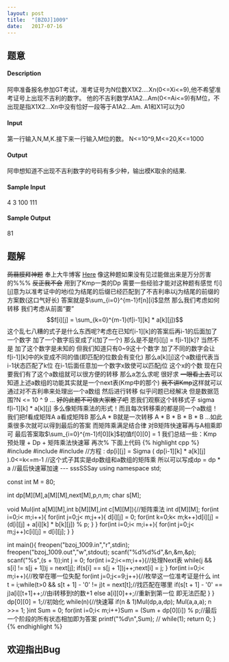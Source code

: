 ```yaml
---
layout: post
title:  "[BZOJ]1009"
date:   2017-07-16
---
```


## 题意

#### Description
阿申准备报名参加GT考试，准考证号为N位数X1X2....Xn(0<=Xi<=9),他不希望准考证号上出现不吉利的数字。
他的不吉利数学A1A2...Am(0<=Ai<=9)有M位，不出现是指X1X2...Xn中没有恰好一段等于A1A2...Am. A1和X1可以为0
#### Input
第一行输入N,M,K.接下来一行输入M位的数。 N<=10^9,M<=20,K<=1000
#### Output
阿申想知道不出现不吉利数字的号码有多少种，输出模K取余的结果.
#### Sample Input
4 3 100 
111
#### Sample Output
81

## 题解
~~蒟蒻膜拜神题~~
奉上大牛博客 [Here](http://blog.csdn.net/cjk_cjk/article/details/43038377)
像这种题如果没有见过能做出来是万分厉害的%%%
~~反正我不会~~ 用到了Kmp一类的Dp 需要一些经验才能对这种题有感觉
f[i][j]意为以准考证中的地i位为结尾的后缀已经匹配到了不吉利串以j为结尾的前缀的方案数(这口气好长)
答案就是$\sum_{i=0}^{m-1}f[n][i]$显然
那么我们考虑如何转移 我们考虑从前面“要”
$$f[i][j] = \sum_{k=0}^{m-1}(f[i-1][k] * a[k][j])$$
这个乱七八糟的式子是什么东西呢?考虑在已知f[i-1][k]的答案后再i-1的后面加了一个数字
加了一个数字后变成了i(加了一个) 那么是不是f[i][j] = f[i-1][k]?
当然不是 加了这个数字是未知的 但我们知道只有0~9这十个数字 加了不同的数字会让f[i-1][k]中的k变成不同的值(即匹配的位数会有变化)
那么a[k][j]这个a数组代表当i-1状态匹配了k位 在i-1后面任意加一个数字x致使可以匹配j位 这个x的个数
现在只要我们有了这个a数组就可以很方便的转移 那么a怎么求呢
很好求 ~~一眼看上去~~可以知道上述a数组的功能其实就是一个next表(Kmp中的那个)
~~我不讲Kmp~~这样就可以通过对不吉利串来处理出一个a数组 然后进行转移
似乎问题已经解决 但是数据范围?N <= 10 ^ 9 ...
~~好的此题不可做大家散了吧~~
恩我们观察这个转移式子 sigma f[i-1][k] * a[k][j] 多么像矩阵乘法的形式！而且每次转移乘的都是同一个a数组！
我们把f看成矩阵A a看成矩阵B 那么A * B就是一次转移
A * B * B * B * B ...如此乘很多次就可以得到最后的答案 而矩阵乘满足结合律 对B矩阵快速幂再与A相乘即可
最后答案取$\sum_{i=0}^{m-1}f[0][k]$初值f[0][0] = 1
我们总结一些：Kmp预处理 + Dp + 矩阵乘法快速幂
再次%
下面上代码
{% highlight cpp %}
#include <cstdio>
#include <cstring>
#include <iostream>
//方程 : dp[i][j] = Sigma ( dp[i-1][k] * a[k][j] ).0<=k<=m-1
//这个式子其实是dp数组和a数组的矩阵乘 所以可以写成dp = dp * a
//最后快速幂加速 --- sssSSSay
using namespace std;

const int M = 80;

int dp[M][M],a[M][M],next[M],p,n,m;
char s[M];

void Mul(int a[M][M],int b[M][M],int c[M][M]){//矩阵乘法
    int d[M][M];
    for(int i=0;i< m;i++){
        for(int j=0;j< m;j++){
            d[i][j] = 0;
            for(int k=0;k< m;k++)d[i][j] = (d[i][j] + a[i][k] * b[k][j]) % p;
        }
    }
    for(int i=0;i< m;i++){
        for(int j=0;j< m;j++)c[i][j] = d[i][j];
    }
}

int main(){
    freopen("bzoj_1009.in","r",stdin);
    freopen("bzoj_1009.out","w",stdout);
    scanf("%d%d%d",&n,&m,&p);
    scanf("%s",(s + 1));int j = 0;
    for(int i=2;i<=m;i++){//处理Next表
        while(j && s[i] != s[j + 1])j = next[j];
        if(s[i] == s[j + 1])j++;next[i] = j;
    }
    for(int i=0;i< m;i++){//枚举在哪一位失配
        for(int j=0;j<=9;j++){//枚举这一位准考证是什么
            int t = i;while(t>0 && s[t + 1] - '0' != j)t = next[t];//找匹配在哪里
            if(s[t + 1] - '0' == j)a[i][t+1]++;//由i转移到t的数+1
            else a[i][0]++;//重新到第一位 即无法匹配
        }
    }
    dp[0][0] = 1;//初始化
    while(n){//快速幂
        if(n & 1)Mul(dp,a,dp);
        Mul(a,a,a);
        n >>= 1;
    }int Sum = 0;
    for(int i=0;i< m;i++)Sum = (Sum + dp[0][i]) % p;//最后一个阶段的所有状态相加即为答案
    printf("%d\n",Sum);
    // while(1);
    return 0;
}
{% endhighlight %}
## 欢迎指出Bug
